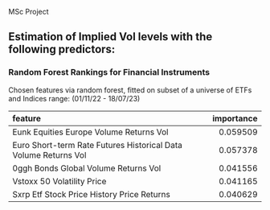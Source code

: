MSc Project

## Estimation of Implied Vol levels with the following predictors:

### Random Forest Rankings for Financial Instruments

Chosen features via random forest, fitted on subset of a universe of ETFs and Indices range: (01/11/22 - 18/07/23)

| feature                                                         |   importance |
|:----------------------------------------------------------------|-------------:|
| Eunk Equities Europe Volume Returns Vol                         |     0.059509 |
| Euro Short-term Rate Futures Historical Data Volume Returns Vol |     0.057378 |
| 0ggh Bonds Global Volume Returns Vol                            |     0.041556 |
| Vstoxx 50 Volatility Price                                      |     0.041165 |
| Sxrp Etf Stock Price History Price Returns                      |     0.040629 |

